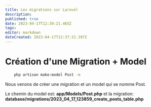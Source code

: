 ```yaml
---
title: Les migrations sur Laravel
description: 
published: true
date: 2023-04-17T12:39:21.465Z
tags: 
editor: markdown
dateCreated: 2023-04-17T12:37:22.397Z
---
```


# Création d'une Migration + Model
```bash
	php artisan make:model Post -m
```
Nous venons de créer une migration et un model qui se nomme Post.

Le chemin du model est: **app/Models/Post.php** et la migration: **database/migrations/2023_04_17_123859_create_posts_table.php**